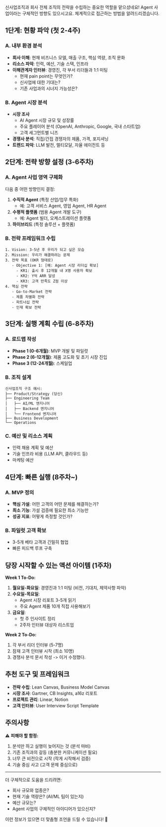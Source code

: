 신사업조직과 회사 전체 조직의 전략을 수립하는 중요한 역할을 맡으셨네요! Agent 사업이라는 구체적인 방향도 있으시고요. 체계적으로 접근하는 방법을 알려드리겠습니다.

## 1단계: 현황 파악 (첫 2-4주)

### A. 내부 환경 분석
- **회사 이해**: 현재 비즈니스 모델, 매출 구조, 핵심 역량, 조직 문화
- **리소스 파악**: 인력, 예산, 기술 스택, 인프라
- **이해관계자 인터뷰**: 경영진, 각 부서 리더들과 1:1 미팅
  - 현재 pain point는 무엇인가?
  - 신사업에 대한 기대는?
  - 기존 사업과의 시너지 가능성은?

### B. Agent 시장 분석
- **시장 조사**
  - AI Agent 시장 규모 및 성장률
  - 주요 플레이어 분석 (OpenAI, Anthropic, Google, 국내 스타트업)
  - 고객 세그먼트별 니즈
- **경쟁사 분석**: 직접/간접 경쟁자의 제품, 가격, 포지셔닝
- **트렌드 파악**: LLM 발전, 멀티모달, 자율 에이전트 등

## 2단계: 전략 방향 설정 (3-6주차)

### A. Agent 사업 영역 구체화
다음 중 어떤 방향인지 결정:
1. **수직적 Agent** (특정 산업/업무 특화)
   - 예: 고객 서비스 Agent, 영업 Agent, HR Agent
2. **수평적 플랫폼** (범용 Agent 개발 도구)
   - 예: Agent 빌더, 오케스트레이션 플랫폼
3. **하이브리드** (특정 솔루션 + 플랫폼)

### B. 전략 프레임워크 수립
```
1. Vision: 3-5년 후 우리가 되고 싶은 모습
2. Mission: 우리가 해결하려는 문제
3. 전략 목표 (OKR 형태로)
   - Objective 1: [예: Agent 시장 리더십 확보]
     - KR1: 출시 후 12개월 내 X명 사용자 확보
     - KR2: Y억 ARR 달성
     - KR3: 고객 만족도 Z점 이상
4. 핵심 전략
   - Go-to-Market 전략
   - 제품 차별화 전략
   - 파트너십 전략
   - 인재 확보 전략
```

## 3단계: 실행 계획 수립 (6-8주차)

### A. 로드맵 작성
- **Phase 1 (0-6개월)**: MVP 개발 및 파일럿
- **Phase 2 (6-12개월)**: 제품 고도화 및 초기 시장 진입
- **Phase 3 (12-24개월)**: 스케일업

### B. 조직 설계
```
신사업조직 구조 예시:
├── Product/Strategy (당신)
├── Engineering Team
│   ├── AI/ML 엔지니어
│   ├── Backend 엔지니어
│   └── Frontend 엔지니어
├── Business Development
└── Operations
```

### C. 예산 및 리소스 계획
- 인력 채용 계획 및 예산
- 기술 인프라 비용 (LLM API, 클라우드 등)
- 마케팅 예산

## 4단계: 빠른 실행 (8주차~)

### A. MVP 정의
- **핵심 가설**: 어떤 고객의 어떤 문제를 해결하는가?
- **최소 기능**: 가설 검증에 필요한 최소 기능만
- **성공 지표**: 어떻게 측정할 것인가?

### B. 파일럿 고객 확보
- 3-5개 베타 고객과 긴밀히 협업
- 빠른 피드백 루프 구축

## 당장 시작할 수 있는 액션 아이템 (1주차)

**Week 1 To-Do:**
1. **월요일-화요일**: 경영진과 1:1 미팅 (비전, 기대치, 제약사항 파악)
2. **수요일-목요일**: 
   - Agent 시장 리포트 3-5개 읽기
   - 주요 Agent 제품 10개 직접 사용해보기
3. **금요일**: 
   - 첫 주 인사이트 정리
   - 2주차 인터뷰 대상자 리스트업

**Week 2 To-Do:**
1. 각 부서 리더 인터뷰 (5-7명)
2. 잠재 고객 인터뷰 시작 (최소 10명)
3. 경쟁사 분석 문서 작성 -> 이거 수정했다.

## 추천 도구 및 프레임워크

- **전략 수립**: Lean Canvas, Business Model Canvas
- **시장 조사**: Gartner, CB Insights, a16z 리포트
- **프로젝트 관리**: Linear, Notion
- **고객 인터뷰**: User Interview Script Template

## 주의사항

⚠️ **피해야 할 함정:**
1. 분석만 하고 실행이 늦어지는 것 (분석 마비)
2. 기존 조직과의 갈등 (충분한 커뮤니케이션 필요)
3. 너무 큰 비전으로 시작 (작게 시작해서 검증)
4. 기술 중심 사고 (고객 문제 중심으로)

---

더 구체적으로 도움을 드리려면:
- 회사 규모와 업종은?
- 현재 기술 역량은? (AI/ML 팀이 있는지)
- 예산 규모는?
- Agent 사업의 구체적인 아이디어가 있으신지?

이런 정보가 있으면 더 맞춤형 조언을 드릴 수 있습니다! 🚀